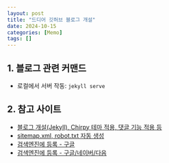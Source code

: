 ```yaml
---
layout: post
title: "드디어 깃허브 블로그 개설"
date: 2024-10-15
categories: [Memo]
tags: []
---
```


## 1. 블로그 관련 커맨드
- 로컬에서 서버 작동: `jekyll serve`

## 2. 참고 사이트

- [블로그 개설(Jekyll), Chirpy 테마 적용, 댓글 기능 적용 등](https://www.irgroup.org/categories/chirpy/)
- [sitemap.xml, robot.txt 자동 생성](https://velog.io/@fitf_/GitHub-PagesJekyll-%ED%94%8C%EB%9F%AC%EA%B7%B8%EC%9D%B8-%EC%82%AC%EC%9A%A9%ED%95%98%EC%97%AC-sitemap.xml-%EC%83%9D%EC%84%B1%ED%95%98%EA%B8%B0-%EA%B5%AC%EA%B8%80-%EC%BD%98%EC%86%94%EC%97%90-%EB%93%B1%EB%A1%9D-%EC%84%B1%EA%B3%B5)
- [검색엔진에 등록 - 구글](https://burningfalls.github.io/blog/google-search-console/)
- [검색엔진에 등록 - 구글/네이버/다음](https://coding-plant.tistory.com/141)
